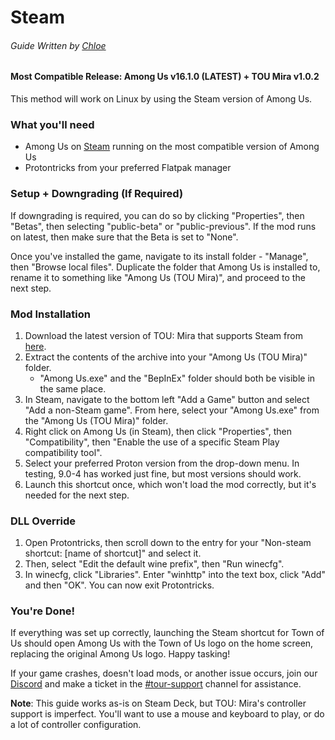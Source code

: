 
# Steam
###### Guide Written by [Chloe](https://totallychloe.carrd.co/)

#### Most Compatible Release: Among Us v16.1.0 (**LATEST**) + TOU Mira v1.0.2

This method will work on Linux by using the Steam version of Among Us.

### What you'll need

- Among Us on [Steam](https://store.steampowered.com/app/945360) running on the most compatible version of Among Us
- Protontricks from your preferred Flatpak manager

### Setup + Downgrading (If Required)

If downgrading is required, you can do so by clicking "Properties", then "Betas", then selecting "public-beta" or "public-previous".
If the mod runs on latest, then make sure that the Beta is set to "None".

Once you've installed the game, navigate to its install folder - "Manage", then "Browse local files".
Duplicate the folder that Among Us is installed to, rename it to something like "Among Us (TOU Mira)", and proceed to the next step.

### Mod Installation

1. Download the latest version of TOU: Mira that supports Steam from [here](https://github.com/AU-Avengers/TOU-Mira/releases/latest).
2. Extract the contents of the archive into your "Among Us (TOU Mira)" folder.
    - "Among Us.exe" and the "BepInEx" folder should both be visible in the same place.
3. In Steam, navigate to the bottom left "Add a Game" button and select "Add a non-Steam game". From here, select your "Among Us.exe" from the "Among Us (TOU Mira)" folder.
4. Right click on Among Us (in Steam), then click "Properties", then "Compatibility", then "Enable the use of a specific Steam Play compatibility tool". 
5. Select your preferred Proton version from the drop-down menu. In testing, 9.0-4 has worked just fine, but most versions should work.
6. Launch this shortcut once, which won't load the mod correctly, but it's needed for the next step.

### DLL Override

1. Open Protontricks, then scroll down to the entry for your "Non-steam shortcut: [name of shortcut]" and select it.
2. Then, select "Edit the default wine prefix", then "Run winecfg".
3. In winecfg, click "Libraries". Enter "winhttp" into the text box, click "Add" and then "OK". You can now exit Protontricks.

### You're Done!

If everything was set up correctly, launching the Steam shortcut for Town of Us should open Among Us with the Town of Us logo on the home screen, replacing the original Among Us logo. Happy tasking!

If your game crashes, doesn't load mods, or another issue occurs, join our [Discord](https://discord.gg/ugyc4EVUYZ) and make a ticket in the [#tour-support](https://discord.com/channels/890249154402586734/900986905154453504) channel for assistance.

**Note**: This guide works as-is on Steam Deck, but TOU: Mira's controller support is imperfect. You'll want to use a mouse and keyboard to play, or do a lot of controller configuration.
